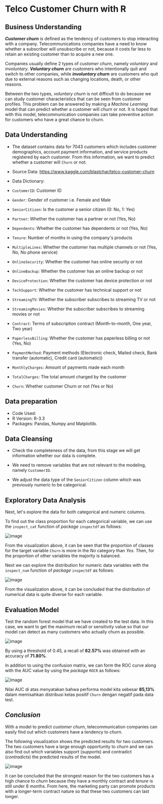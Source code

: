 # **Telco Customer Churn with R**

## **Business Understanding**

***Customer churn*** is defined as the tendency of customers to stop interacting with a company. Telecommunications companies have a need to know whether a subscriber will unsubscribe or not, because it costs far less to retain an existing customer than to acquire a new one.

Companies usually define 2 types of *customer churn*, namely *voluntary* and *involuntary*. ***Voluntary churn*** are customers who intentionally quit and switch to other companies, while ***involuntary churn*** are customers who quit due to external reasons such as changing locations, death, or other reasons.

Between the two types, *voluntary churn* is not difficult to do because we can study customer characteristics that can be seen from customer profiles. This problem can be answered by making a *Machine Learning* model that can predict whether a customer will *churn* or not. It is hoped that with this model, telecommunication companies can take preventive action for customers who have a great chance to churn.

## **Data Understanding**

* The dataset contains data for 7043 customers which includes customer demographics, account payment information, and service products registered by each customer. From this information, we want to predict whether a customer will `Churn` or not.

* Source Data: https://www.kaggle.com/blastchar/telco-customer-churn

* Data Dictionary:

* `CustomerID`: Customer ID
* `Gender`: Gender of customer i.e. Female and Male
* `SeniorCitizen`: Is the customer a senior citizen (0: No, 1: Yes)
* `Partner`: Whether the customer has a partner or not (Yes, No)
* `Dependents`: Whether the customer has dependents or not (Yes, No)
* `Tenure`: Number of months in using the company's products
* `MultipleLines`: Whether the customer has multiple channels or not (Yes, No, No phone service)
* `OnlineSecurity`: Whether the customer has online security or not
* `OnlineBackup`: Whether the customer has an online backup or not
* `DeviceProtection`: Whether the customer has device protection or not
* `TechSupport`: Whether the customer has technical support or not
* `StreamingTV`: Whether the subscriber subscribes to streaming TV or not
* `StreamingMovies`: Whether the subscriber subscribes to streaming movies or not
* `Contract`: Terms of subscription contract (Month-to-month, One year, Two year)
* `PaperlessBilling`: Whether the customer has paperless billing or not (Yes, No)
* `PaymentMethod`: Payment methods (Electronic check, Mailed check, Bank transfer (automatic), Credit card (automatic))
* `MonthlyCharges`: Amount of payments made each month
* `TotalCharges`: The total amount charged by the customer
* `Churn`: Whether customer Churn or not (Yes or No)

## **Data preparation**

* Code Used:
* R Version: R-3.3
* Packages: Pandas, Numpy and Matplotlib.

## **Data Cleansing**

* Check the completeness of the data, from this stage we will get information whether our data is complete.

* We need to remove variables that are not relevant to the modeling, namely `CustomerID`.

* We adjust the data type of the `SeniorCitizen` column which was previously numeric to be categorical.

## **Exploratory Data Analysis**
Next, let's explore the data for both categorical and numeric columns.

To find out the class proportion for each categorical variable, we can use the `inspect_cat` function of *package* `inspectdf` as follows:

![image](https://user-images.githubusercontent.com/85482667/137407717-61885ef1-739d-4d91-ba1c-76638b798548.png)

From the visualization above, it can be seen that the proportion of classes for the target variable `Churn` is more in the *No* category than *Yes*. Then, for the proportion of other variables the majority is balanced.

Next we can explore the distribution for numeric data variables with the `inspect_num` function of *package* `inspectdf` as follows:

![image](https://user-images.githubusercontent.com/85482667/137407831-a67c546c-c789-4d13-9163-ddd581f64f49.png)

From the visualization above, it can be concluded that the distribution of numerical data is quite diverse for each variable.

## Evaluation Model

Test the random forest model that we have created to the test data. In this case, we want to get the maximum recall or sensitivity value so that our model can detect as many customers who actually churn as possible.

![image](https://user-images.githubusercontent.com/85482667/137408113-76fa5f9e-7bce-44d4-9390-13b05e424159.png)

By using a threshold of 0.45, a recall of **62.57%** was obtained with an accuracy of **71.80%**.

In addition to using the confusion matrix, we can form the ROC curve along with the AUC value by using the *package* `ROCR` as follows:

![image](https://user-images.githubusercontent.com/85482667/137407976-4d372cbc-8357-4ec6-beca-734915fd4264.png)

Nilai AUC di atas menyatakan bahwa performa model kita sebesar **85,13%** dalam memisahkan distribusi kelas positif `Churn` dengan negatif pada data test.

## *Conclusion*

With a model to predict *customer churn*, telecommunication companies can easily find out which customers have a tendency to *churn*.

The following visualization shows the predicted results for two customers. The two customers have a large enough opportunity to *churn* and we can also find out which variables support (*supports*) and contradict (*contradicts*) the predicted results of the model.

![image](https://user-images.githubusercontent.com/85482667/137408321-edeca8ac-a3c9-4b2b-a54b-fc6f6315429f.png)

It can be concluded that the strongest reason for the two customers has a high chance to *churn* because they have a monthly contract and *tenure* is still under 8 months. From here, the marketing party can promote products with a longer-term contract nature so that these two customers can last longer.

